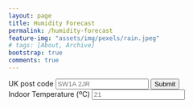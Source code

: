 ```yaml
---
layout: page
title: Humidity Forecast
permalink: /humidity-forecast
feature-img: "assets/img/pexels/rain.jpeg"
# tags: [About, Archive]
bootstrap: true
comments: true
---
```

<script src='https://cdn.plot.ly/plotly-2.3.1.min.js'></script>

<div class="container-xl">
    <form id="postCodeForm">
        <div class="row justify-content-center">
                <label for="postcodeInput" class="col-form-label col-form-label-lg">UK post code</label>
                <input type="text" class="form-control-lg" id="postcodeInput" placeholder="SW1A 2JR">
                <button type="submit" class="btn btn-primary btn-lg" onClick="submitPostcode()">Submit</button>
        </div>
        <div class="row justify-content-center">
                <label for="indoorTempInput" class="col-form-label col-form-label-lg">Indoor Temperature (ºC)</label>
                <input type="text" class="form-control-lg" id="indoorTempInput" placeholder="21">
        </div>
    </form>
    <div class="row">
        <div class="col">
            <div id='plotDiv'>
            </div>
        </div>
    </div>
</div>

<script src="/assets/js/humidity-forecast/main.js" type="text/javascript" charset="utf-8"></script>
